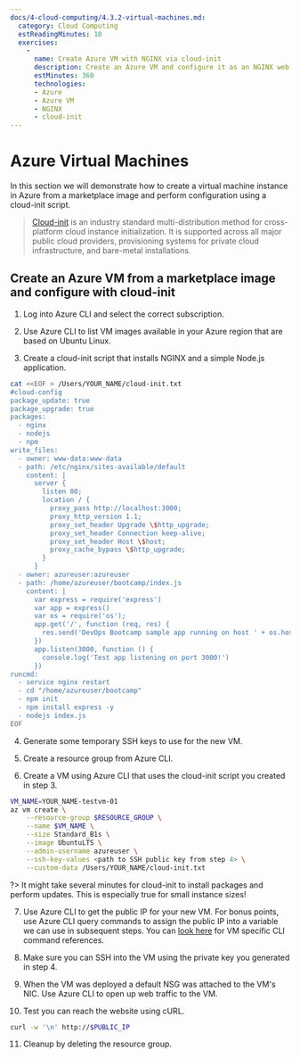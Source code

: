 ```yaml
---
docs/4-cloud-computing/4.3.2-virtual-machines.md:
  category: Cloud Computing
  estReadingMinutes: 10
  exercises:
    -
      name: Create Azure VM with NGINX via cloud-init
      description: Create an Azure VM and configure it as an NGINX web server via cloud-init file.
      estMinutes: 360
      technologies:
      - Azure
      - Azure VM
      - NGINX
      - cloud-init
---
```


# Azure Virtual Machines

In this section we will demonstrate how to create a virtual machine instance in Azure from a marketplace image and perform configuration using a cloud-init script.

> [Cloud-init](https://cloudinit.readthedocs.io/en/latest/) is an industry standard multi-distribution method for cross-platform cloud instance initialization. It is supported across all major public cloud providers, provisioning systems for private cloud infrastructure, and bare-metal installations.

## Create an Azure VM from a marketplace image and configure with cloud-init

1. Log into Azure CLI and select the correct subscription.

2. Use Azure CLI to list VM images available in your Azure region that are based on Ubuntu Linux.

3. Create a cloud-init script that installs NGINX and a simple Node.js application.

```bash
cat <<EOF > /Users/YOUR_NAME/cloud-init.txt
#cloud-config
package_update: true
package_upgrade: true
packages:
  - nginx
  - nodejs
  - npm
write_files:
  - owner: www-data:www-data
  - path: /etc/nginx/sites-available/default
    content: |
      server {
        listen 80;
        location / {
          proxy_pass http://localhost:3000;
          proxy_http_version 1.1;
          proxy_set_header Upgrade \$http_upgrade;
          proxy_set_header Connection keep-alive;
          proxy_set_header Host \$host;
          proxy_cache_bypass \$http_upgrade;
        }
      }
  - owner: azureuser:azureuser
  - path: /home/azureuser/bootcamp/index.js
    content: |
      var express = require('express')
      var app = express()
      var os = require('os');
      app.get('/', function (req, res) {
        res.send('DevOps Bootcamp sample app running on host ' + os.hostname() + '!')
      })
      app.listen(3000, function () {
        console.log('Test app listening on port 3000!')
      })
runcmd:
  - service nginx restart
  - cd "/home/azureuser/bootcamp"
  - npm init
  - npm install express -y
  - nodejs index.js
EOF
```

4. Generate some temporary SSH keys to use for the new VM.

5. Create a resource group from Azure CLI.

6. Create a VM using Azure CLI that uses the cloud-init script you created in step 3.

```bash
VM_NAME=YOUR_NAME-testvm-01
az vm create \
    --resource-group $RESOURCE_GROUP \
    --name $VM_NAME \
    --size Standard_B1s \
    --image UbuntuLTS \
    --admin-username azureuser \
    --ssh-key-values <path to SSH public key from step 4> \
    --custom-data /Users/YOUR_NAME/cloud-init.txt
```

?> It might take several minutes for cloud-init to install packages and perform updates. This is especially true for small instance sizes!

7. Use Azure CLI to get the public IP for your new VM. For bonus points, use Azure CLI query commands to assign the public IP into a variable we can use in subsequent steps. You can [look here](https://docs.microsoft.com/en-us/cli/azure/vm?view=azure-cli-latest) for VM specific CLI command references.

8. Make sure you can SSH into the VM using the private key you generated in step 4.

9. When the VM was deployed a default NSG was attached to the VM's NIC. Use Azure CLI to open up web traffic to the VM.

10. Test you can reach the website using cURL.

```bash
curl -w '\n' http://$PUBLIC_IP
```

11. Cleanup by deleting the resource group.
